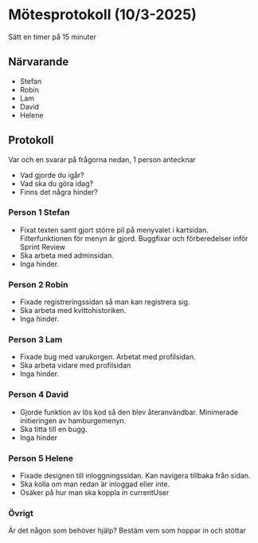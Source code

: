 # Mötesprotokoll (10/3-2025)

Sätt en timer på 15 minuter

## Närvarande

-   Stefan
-   Robin
-   Lam
-   David
-   Helene

## Protokoll

Var och en svarar på frågorna nedan, 1 person antecknar

-   Vad gjorde du igår?
-   Vad ska du göra idag?
-   Finns det några hinder?

### Person 1 Stefan

-   Fixat texten samt gjort större pil på menyvalet i kartsidan. Filterfunktionen för menyn är gjord. Buggfixar och förberedelser inför Sprint Review
-   Ska arbeta med adminsidan.
-   Inga hinder.

### Person 2 Robin

-   Fixade registreringssidan så man kan registrera sig.
-   Ska arbeta med kvittohistoriken.
-   Inga hinder.

### Person 3 Lam

-   Fixade bug med varukorgen. Arbetat med profilsidan.
-   Ska arbeta vidare med profilsidan
-   Inga hinder.

### Person 4 David

-   Gjorde funktion av lös kod så den blev återanvändbar. Minimerade initieringen av hamburgemenyn.
-   Ska titta till en bugg.
-   Inga hinder

### Person 5 Helene

-   Fixade designen till inloggningssidan. Kan navigera tillbaka från sidan.
-   Ska kolla om man redan är inloggad eller inte.
-   Osäker på hur man ska koppla in currentUser

### Övrigt

Är det någon som behöver hjälp? Bestäm vem som hoppar in och stöttar
